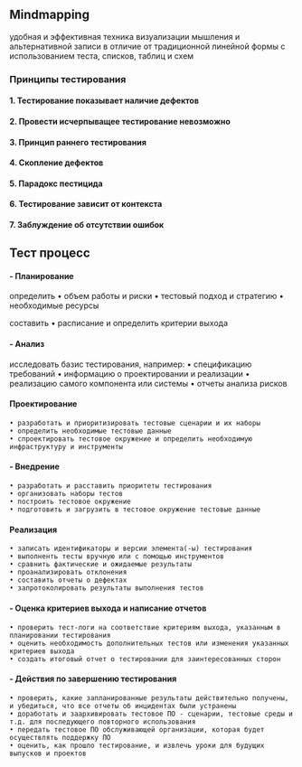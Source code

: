 ## Mindmapping

удобная и эффективная техника визуализации мышления и альтернативной записи в отличие от традиционной линейной формы с использованием теста, списков, таблиц и схем

### Принципы тестирования

#### 1. Тестирование показывает наличие дефектов
#### 2. Провести исчерпыващее тестирование невозможно
#### 3. Принцип раннего тестирования
#### 4. Скопление дефектов
#### 5. Парадокс пестицида
#### 6. Тестирование зависит от контекста
#### 7. Заблуждение об отсутствии ошибок

## Тест процесс

#### - Планирование

определить
• объем работы и риски
• тестовый подход и стратегию
• необходимые ресурсы

составить
• расписание и определить критерии выхода

#### - Анализ

исследовать базис тестирования, например:
• спецификацию требований
• информацию о проектировании и реализации
• реализацию самого компонента или системы
• отчеты анализа рисков

#### Проектирование

    • разработать и приоритизировать тестовые сценарии и их наборы
    • определить необходимые тестовые данные
    • спроектировать тестовое окружение и определить необходимую инфраструктуру и инструменты

#### - Внедрение

    • разработать и расставить приоритеты тестирования
    • организовать наборы тестов 
    • построить тестовое окружение
    • подготовить и загрузить в тестовое окружение тестовые данные

#### Реализация

    • записать идентификаторы и версии элемента(-ы) тестирования
    • выполненть тесты вручную или с помощью инструментов
    • сравнить фактические и ожидаемые результаты
    • проанализировать отклонения 
    • составить отчеты о дефектах
    • запротоколировать результаты выполнения тестов

#### - Оценка критериев выхода и написание отчетов

    • проверить тест-логи на соответствие критериям выхода, указанным в планировании тестирования
    • оценить необходимость дополнительных тестов или изменения указанных критериев выхода
    • создать итоговый отчет о тестировании для заинтересованных сторон

#### - Действия по завершению тестирования

    • проверить, какие запланированные результаты действительно получены, и убедиться, что все отчеты об инцидентах были устранены
    • доработать и заархивировать тестовое ПО - сценарии, тестовые среды и т.д. для последующего повторного использования
    • передать тестовое ПО обслуживающей организации, которая будет осуществлять поддержку ПО
    • оценить, как прошло тестирование, и извлечь уроки для будущих выпусков и проектов



